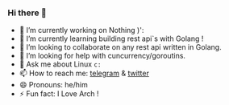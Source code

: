 ### Hi there 👋



- 🔭 I’m currently working on Nothing )':
- 🌱 I’m currently learning building rest api\`s with Golang !
- 👯 I’m looking to collaborate on any rest api written in Golang.
- 🤔 I’m looking for help with cuncurrency/goroutins.
- 💬 Ask me about Linux `c:`
- 📫 How to reach me: [telegram](https://t.me/amir00ka) & [twitter](https://twitter.com/AmirHossein_Kaa) 
- 😄 Pronouns: he/him
- ⚡ Fun fact: I Love Arch !

